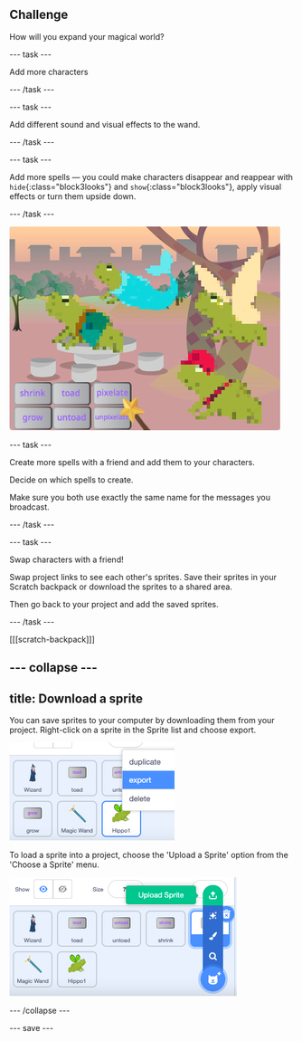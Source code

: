 ## Challenge

How will you expand your magical world?

--- task ---

Add more characters

--- /task ---  

--- task ---

Add different sound and visual effects to the wand.

--- /task ---

--- task ---

Add more spells — you could make characters disappear and reappear with `hide`{:class="block3looks"} and `show`{:class="block3looks"}, apply visual effects or turn them upside down.

--- /task ---

![A project with four sprites and added new pixelate spell buttons.](images/upgrade-step.png)

--- task ---

Create more spells with a friend and add them to your characters. 

Decide on which spells to create. 

Make sure you both use exactly the same name for the messages you broadcast.

--- /task ---

--- task ---

Swap characters with a friend! 

Swap project links to see each other's sprites. Save their sprites in your Scratch backpack or download the sprites to a shared area. 

Then go back to your project and add the saved sprites.

--- /task ---

[[[scratch-backpack]]]

--- collapse ---
---
title: Download a sprite
---

You can save sprites to your computer by downloading them from your project. Right-click on a sprite in the Sprite list and choose export.

![The popup menu in the sprite list.](images/export-sprite.png)

To load a sprite into a project, choose the 'Upload a Sprite' option from the 'Choose a Sprite' menu.

![The expanded Choose a Sprite menu showing Upload a Sprite option.](images/upload-sprite.png)

--- /collapse ---

--- save ---
